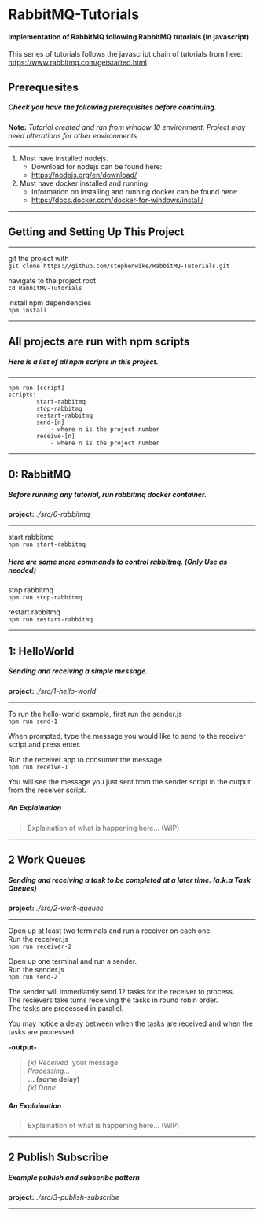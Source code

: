# RabbitMQ-Tutorials
#### Implementation of RabbitMQ following RabbitMQ tutorials (in javascript)

This series of tutorials follows the javascript chain of tutorials from here:  
https://www.rabbitmq.com/getstarted.html

## Prerequesites
##### Check you have the following prerequisites before continuing.
**Note:** _Tutorial created and ran from window 10 environment.  Project may need alterations for other environments_
______________________________________
1) Must have installed nodejs.
    * Download for nodejs can be found here:
    * https://nodejs.org/en/download/
2) Must have docker installed and running
    * Information on installing and running docker can be found here:
    * https://docs.docker.com/docker-for-windows/install/
______________________________________
## Getting and Setting Up This Project
______________________________________
git the project with  
`git clone https://github.com/stephenwike/RabbitMQ-Tutorials.git`

navigate to the project root  
`cd RabbitMQ-Tutorials`

install npm dependencies  
`npm install`
______________________________________

## All projects are run with npm scripts
##### Here is a list of all npm scripts in this project.
______________________________________
```
npm run [script]
scripts:
        start-rabbitmq
        stop-rabbitmq
        restart-rabbitmq
        send-[n]
            - where n is the project number
        receive-[n]
            - where n is the project number
```
______________________________________

## 0: RabbitMQ
##### Before running any tutorial, run rabbitmq docker container.
**project:** _./src/0-rabbitmq_
______________________________________
start rabbitmq  
`npm run start-rabbitmq`

##### Here are some more commands to control rabbitmq.  (Only Use as needed)
stop rabbitmq  
`npm run stop-rabbitmq`

restart rabbitmq  
`npm run restart-rabbitmq`
______________________________________

## 1: HelloWorld
##### Sending and receiving a simple message.
**project:** _./src/1-hello-world_
______________________________________

To run the hello-world example, first run the sender.js  
`npm run send-1`

When prompted, type the message you would like to send to the receiver script and press enter.

Run the receiver app to consumer the message.  
`npm run receive-1`

You will see the message you just sent from the sender script in the output from the receiver script.

##### An Explaination
> Explaination of what is happening here... (WIP)
______________________________________

## 2 Work Queues
##### Sending and receiving a task to be completed at a later time. (a.k.a Task Queues)
**project:** _./src/2-work-queues_
______________________________________

Open up at least two terminals and run a receiver on each one.  
Run the receiver.js  
`npm run receiver-2`

Open up one terminal and run a sender.  
Run the sender.js  
`npm run send-2`

The sender will immediately send 12 tasks for the receiver to process.  
The recievers take turns receiving the tasks in round robin order.  
The tasks are processed in parallel.  

You may notice a delay between when the tasks are received and when the tasks are processed.  

**-output-**
> _[x]_ _Received_ 'your message'  
>  _Processing..._  
> **... (some delay)**  
> _[x]_ _Done_  

##### An Explaination
> Explaination of what is happening here... (WIP)
______________________________________

## 2 Publish Subscribe
##### Example publish and subscribe pattern
**project:** _./src/3-publish-subscribe_
______________________________________
